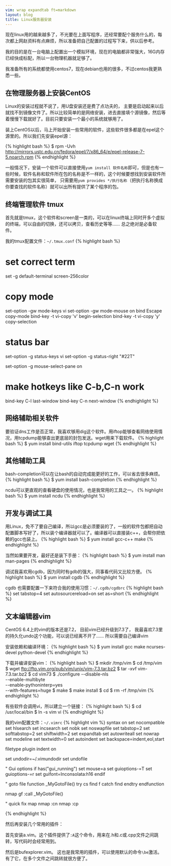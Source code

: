 ```yaml
---
vim: wrap expandtab ft=markdown
layout: blog
title: Linux服务器安装
---
```


现在linux用的越来越多了，不光要在上面写程序，还经常要配个服务什么的，每次都上网赵资料有点麻烦，所以准备把自己配置的过程写下来，供以后参考。

我的目的是在一台电脑上配置出一个模拟环境，现在的电脑都非常强大，16G内存已经快成标配，所以一台物理机器就足够了。

我准备所有的系统都使用centos7，现在debian也用的很多，不过centos我更熟悉一些。


## 在物理服务器上安装CentOS

Linux的安装过程就不说了，用U盘安装还是费了点功夫的， 主要是启动起来以后就找不到镜像文件了。所以比较简单的是网络安装，进去直接填个源镜像，然后等着慢慢下载就好了。目前只要安装一个最小的系统就够用了。

装上CentOS以后，马上开始安装一些常用的软件，这些软件很多都是在epel这个源里的。所以我们先安装epel源：

{% highlight bash %}
$ rpm -Uvh http://mirrors.ustc.edu.cn/fedora/epel/7/x86_64/e/epel-release-7-5.noarch.rpm
{% endhighlight %}


一般情况下，安装一个软件可以直接使用`yum install 软件名称`即可，但是也有一些时候，软件名称和软件所在包的名称是不一样的，这个时候要想找到安装软件所需要安装的包其实很简单， 只需要用`yum provides */执行名称`（把执行名称换成你要查找的软件名称）就可以出所有提供了某个程序的包。


## 终端管理软件 tmux
首先就是tmux，这个软件和screen是一类的，可以在linux终端上同时开多个虚拟的终端，可以自由的切换，还可以拷贝，查看历史等等…… 总之绝对是必备软件。

我的tmux配置文件：`~/.tmux.conf`
{% highlight bash %}
# set correct term
set -g default-terminal screen-256color

# copy mode
set-option -gw mode-keys vi
set-option -gw mode-mouse on
bind Escape copy-mode 
bind-key -t vi-copy 'v' begin-selection
bind-key -t vi-copy 'y' copy-selection

# status bar
set-option -g status-keys vi
set-option -g status-right "#22T"

set-option -g mouse-select-pane on

# make hotkeys like C-b,C-n work
bind-key C-l last-window
bind-key C-n next-window
{% endhighlight %}

## 网络辅助相关软件
要验证dns工作是否正常，我喜欢够用dig这个软件。用iftop能够查看网络使用情况，用tcpdump能够查出更底层的封包发送。wget用来下载软件。
{% highlight bash %}
$ yum install bind-utils iftop tcpdump wget
{% endhighlight %}

## 其他辅助工具
bash-completion可以在让bash的自动完成能更好的工作，可以省去很多麻烦。
{% highlight bash %}
$ yum install bash-completion
{% endhighlight %}

ncdu可以更直观的查看硬盘的使用情况，也是我常用的工具之一。
{% highlight bash %}
$ yum install ncdu
{% endhighlight %}

## 开发与调试工具
用Linux，免不了要自己编译，所以gcc是必须要装的了，一般的软件包都把自动配置脚本写好了，所以装个编译器就可以了。编译器可以直接装c++，会帮你把依赖的gcc也装上。
{% highlight bash %}
$ yum install gcc-c++ make
{% endhighlight %}

当然如果要开发，最好还是装下手册：
{% highlight bash %}
$ yum install man man-pages
{% endhighlight %}

调试我喜欢用cgdb，因为同时有gdb的强大，同事看代码又比较方便。
{% highlight bash %}
$ yum install cgdb
{% endhighlight %}

cgdb 也需要配置一下来符合我的使用习惯：`~/.cgdb/cgdbrc`
{% highlight bash %}
set tabstop=4
set autosourcereload=on
set as=short
{% endhighlight %}


## 文本编辑器vim

CentOS 6.4上的vim的版本还是7.2， 目前vim已经升级到7.3了， 我最喜欢7.3里的持久化undo这个功能，可以说已经离不开了…… 所以需要自己编译vim

安装依赖和编译环境：
{% highlight bash %}
$ yum install gcc make ncurses-devel python-devel
{% endhighlight %}

下载并编译安装vim：
{% highlight bash %}
$ mkdir /tmp/vim
$ cd /tmp/vim
$ wget ftp://ftp.vim.org/pub/vim/unix/vim-7.3.tar.bz2
$ tar -xvf vim-7.3.tar.bz2
$ cd vim73
$ ./configure --disable-nls \
              --enable-multibyte \
              --enable-pythoninterp=yes \
              --with-features=huge
$ make
$ make install
$ cd
$ rm -rf /tmp/vim
{% endhighlight %}

有些软件会调用vi，所以建立一个链接：
{% highlight bash %}
$ cd /usr/local/bin
$ ln -s vim vi
{% endhighlight %}

我的vim配置文件：`~/.vimrc`
{% highlight vim %}
syntax on
set nocompatible
set hlsearch
set incsearch
set nobk
set noswapfile
set tabstop=2
set softtabstop=2
set shiftwidth=2
set expandtab
set autowriteall
set nowrap
set modeline
set textwidth=0
set autoindent
set backspace=indent,eol,start

filetype plugin indent on

set undodir=~/.vimundodir
set undofile

" Gui options
if has("gui_running")
  set mouse=a
  set guioptions-=T
  set guioptions-=r
  set guifont=Inconsolata:h16
endif

" goto file
function _MyGotoFile()
  try
    cs find f <cfile>
  catch
    find <cfile>
  endtry
endfunction

nmap <silent> gf :call _MyGotoFile()<CR>

" quick fix map
nmap <C-n> :cn<CR>
nmap <C-p> :cp<CR>

{% endhighlight %}


然后再安装几个常用的插件：

首先安装a.vim。这个插件提供了`:A`这个命令，用来在.h和.c或.cpp文件之间跳转，写代码时会经常用到。

然后是bufexplorer.vim。 这也是我常用的插件，可以使用默认的命令`\be`激活。有了它，在多个文件之间跳转就很方便了。
